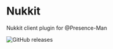 # Nukkit
Nukkit client plugin for @Presence-Man

![GitHub releases](https://img.shields.io/github/downloads/Presence-Man/Nukkit/total?color=violet&label=Downloads&style=flat-square)